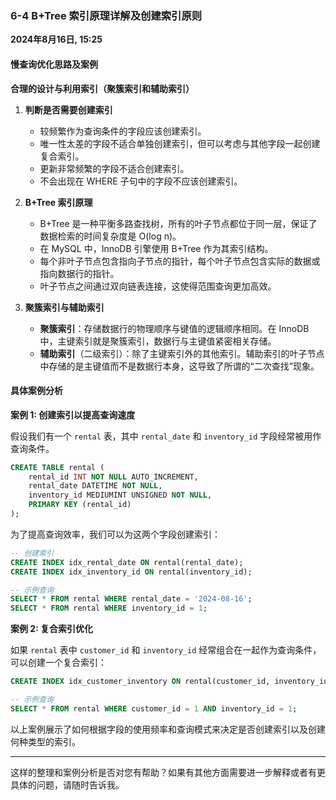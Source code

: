 ### 6-4 B+Tree 索引原理详解及创建索引原则

**2024年8月16日, 15:25**

#### 慢查询优化思路及案例

**合理的设计与利用索引（聚簇索引和辅助索引）**

1. **判断是否需要创建索引**
   - 较频繁作为查询条件的字段应该创建索引。
   - 唯一性太差的字段不适合单独创建索引，但可以考虑与其他字段一起创建复合索引。
   - 更新非常频繁的字段不适合创建索引。
   - 不会出现在 WHERE 子句中的字段不应该创建索引。

2. **B+Tree 索引原理**
   - B+Tree 是一种平衡多路查找树，所有的叶子节点都位于同一层，保证了数据检索的时间复杂度是 O(log n)。
   - 在 MySQL 中，InnoDB 引擎使用 B+Tree 作为其索引结构。
   - 每个非叶子节点包含指向子节点的指针，每个叶子节点包含实际的数据或指向数据行的指针。
   - 叶子节点之间通过双向链表连接，这使得范围查询更加高效。

3. **聚簇索引与辅助索引**
   - **聚簇索引**：存储数据行的物理顺序与键值的逻辑顺序相同。在 InnoDB 中，主键索引就是聚簇索引，数据行与主键值紧密相关存储。
   - **辅助索引**（二级索引）：除了主键索引外的其他索引。辅助索引的叶子节点中存储的是主键值而不是数据行本身，这导致了所谓的“二次查找”现象。

#### 具体案例分析

**案例 1: 创建索引以提高查询速度**

假设我们有一个 `rental` 表，其中 `rental_date` 和 `inventory_id` 字段经常被用作查询条件。

```sql
CREATE TABLE rental (
    rental_id INT NOT NULL AUTO_INCREMENT,
    rental_date DATETIME NOT NULL,
    inventory_id MEDIUMINT UNSIGNED NOT NULL,
    PRIMARY KEY (rental_id)
);
```

为了提高查询效率，我们可以为这两个字段创建索引：

```sql
-- 创建索引
CREATE INDEX idx_rental_date ON rental(rental_date);
CREATE INDEX idx_inventory_id ON rental(inventory_id);

-- 示例查询
SELECT * FROM rental WHERE rental_date = '2024-08-16';
SELECT * FROM rental WHERE inventory_id = 1;
```

**案例 2: 复合索引优化**

如果 `rental` 表中 `customer_id` 和 `inventory_id` 经常组合在一起作为查询条件，可以创建一个复合索引：

```sql
CREATE INDEX idx_customer_inventory ON rental(customer_id, inventory_id);

-- 示例查询
SELECT * FROM rental WHERE customer_id = 1 AND inventory_id = 1;
```

以上案例展示了如何根据字段的使用频率和查询模式来决定是否创建索引以及创建何种类型的索引。

---

这样的整理和案例分析是否对您有帮助？如果有其他方面需要进一步解释或者有更具体的问题，请随时告诉我。